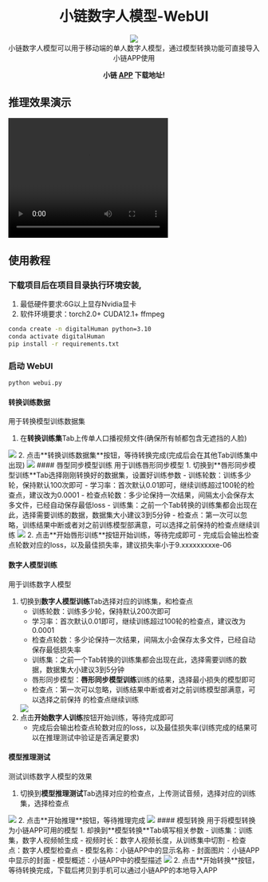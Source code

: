 <div align="center">

<h1>小链数字人模型-WebUI</h1>
<img src='res/logo.png' /> <br>
小链数字人模型可以用于移动端的单人数字人模型，通过模型转换功能可直接导入小链APP使用 
 
**小链 [APP](https://chat.finelink.ltd) 下载地址!**
</div>

## 推理效果演示
<video src="res/demo.mp4" width="320" height="240" controls preload>
 </video>

## 使用教程
### 下载项目后在项目目录执行环境安装,

1. 最低硬件要求:6G以上显存Nvidia显卡
2. 软件环境要求：torch2.0+ CUDA12.1+ ffmpeg

```bash
conda create -n digitalHuman python=3.10
conda activate digitalHuman
pip install -r requirements.txt
```

### 启动 WebUI
```bash
python webui.py
```
#### 转换训练数据
用于转换模型训练数据集
1. 在**转换训练集**Tab上传单人口播视频文件(确保所有帧都包含无遮挡的人脸)
<img src='res/1.png' />
2. 点击**转换训练数据集**按钮，等待转换完成(完成后会在其他Tab训练集中出现)
<img src='res/2.png' />
#### 唇型同步模型训练
用于训练唇形同步模型
1. 切换到**唇形同步模型训练**Tab选择刚刚转换好的数据集，设置好训练参数
   - 训练轮数：训练多少轮，保持默认100次即可
   - 学习率：首次默认0.01即可，继续训练超过100轮的检查点，建议改为0.0001
   - 检查点轮数：多少论保持一次结果，间隔太小会保存太多文件，已经自动保存最低loss
   - 训练集：之前一个Tab转换的训练集都会出现在此，选择需要训练的数据，数据集大小建议3到5分钟
   - 检查点：第一次可以忽略，训练结果中断或者对之前训练模型部满意，可以选择之前保持的检查点继续训练
<img src='res/3.png' />
2. 点击**开始唇形训练**按钮开始训练，等待完成即可
   - 完成后会输出检查点轮数对应的loss，以及最佳损失率，建议损失率小于9.xxxxxxxxxe-06



#### 数字人模型训练
用于训练数字人模型
1. 切换到**数字人模型训练**Tab选择对应的训练集，和检查点
    - 训练轮数：训练多少轮，保持默认200次即可
    - 学习率：首次默认0.01即可，继续训练超过100轮的检查点，建议改为0.0001
    - 检查点轮数：多少论保持一次结果，间隔太小会保存太多文件，已经自动保存最低损失率
    - 训练集：之前一个Tab转换的训练集都会出现在此，选择需要训练的数据，数据集大小建议3到5分钟
    - 唇形同步模型：**唇形同步模型训练**训练的结果，选择最小损失的模型即可
    - 检查点：第一次可以忽略，训练结果中断或者对之前训练模型部满意，可以选择之前保持
    的检查点继续训练
    <img src='res/4.png' />
2. 点击**开始数字人训练**按钮开始训练，等待完成即可
   - 完成后会输出检查点轮数对应的loss，以及最佳损失率(训练完成的结果可以在推理测试中验证是否满足要求)
#### 模型推理测试
测试训练数字人模型的效果
1. 切换到**模型推理测试**Tab选择对应的检查点，上传测试音频，选择对应的训练集，选择检查点
<img src='res/5.png' />
2. 点击**开始推理**按钮，等待推理完成
<img src='res/6.png' /> 
#### 模型转换
用于将模型转换为小链APP可用的模型
1. 却换到**模型转换**Tab填写相关参数
    - 训练集：训练集，数字人视频帧生成
    - 视频时长：数字人视频长度，从训练集中切割
    - 检查点：数字人模型检查点
    - 模型名称：小链APP中的显示名称
    - 封面图片：小链APP中显示的封面
    - 模型概述：小链APP中的模型描述
<img src='res/7.png' />
2. 点击**开始转换**按钮，等待转换完成，下载后拷贝到手机可以通过小链APP的本地导入APP